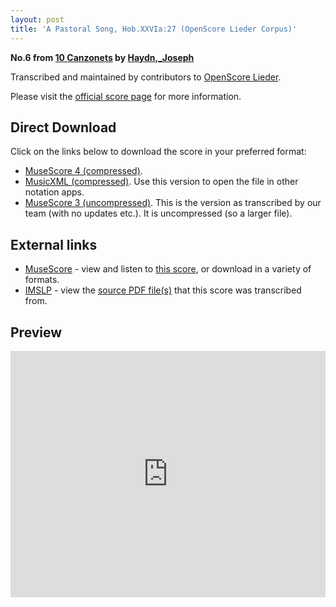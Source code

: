 ```yaml
---
layout: post
title: 'A Pastoral Song, Hob.XXVIa:27 (OpenScore Lieder Corpus)'
---
```


__No.6 from [10 Canzonets](https://fourscoreandmore.org/OpenScore/Haydn%2C_Joseph/10_Canzonets/) by [Haydn,_Joseph](https://fourscoreandmore.org/OpenScore/Haydn%2C_Joseph)__

Transcribed and maintained by contributors to [OpenScore Lieder].

Please visit the [official score page] for more information.

[official score page]: https://musescore.com/openscore-lieder-corpus/scores/6465778
[OpenScore Lieder]: https://musescore.com/openscore-lieder-corpus

## Direct Download

Click on the links below to download the score in your preferred format:
- [MuseScore 4 (compressed)](https://fourscoreandmore.org/OpenScore/Haydn%2C_Joseph/10_Canzonets/06_A_Pastoral_Song%2C_Hob.XXVIa27.mscz).
- [MusicXML (compressed)](https://fourscoreandmore.org/OpenScore/Haydn%2C_Joseph/10_Canzonets/06_A_Pastoral_Song%2C_Hob.XXVIa27.mxl). Use this version to open the file in other notation apps.
- [MuseScore 3 (uncompressed)](https://raw.githubusercontent.com/OpenScore/Lieder/refs/heads/main/scores/Haydn%2C_Joseph/10_Canzonets/06_A_Pastoral_Song%2C_Hob.XXVIa27/lc6465778.mscx). This is the version as transcribed by our team (with no updates etc.). It is uncompressed (so a larger file).

## External links

- [MuseScore] - view and listen to [this score][MuseScore], or download in a variety of formats.
- [IMSLP] - view the [source PDF file(s)][IMSLP] that this score was transcribed from.

[MuseScore]: https://musescore.com/score/6465778
[IMSLP]: https://imslp.org/wiki/Special:ReverseLookup/292750

## Preview

<iframe width="100%" height="394" src="https://musescore.com/openscore-lieder-corpus/scores/6465778/embed" frameborder="0" allowfullscreen allow="autoplay; fullscreen"></iframe>
